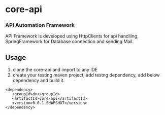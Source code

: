# core-api
### API Automation Framework
API Framework is developed using HttpClients for api handliing, SpringFramework for Database connection and sending Mail.

## Usage
1. clone the core-api and import to any IDE
2. create your testing maven project, add testng dependency, add below dependency and build it.
 ```
<dependency>
	<groupId>dv</groupId>
	<artifactId>core-api</artifactId>
	<version>0.0.1-SNAPSHOT</version>
</dependency>
```
